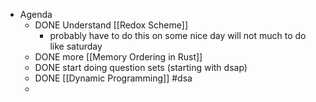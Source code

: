 - Agenda
	- DONE Understand [[Redox Scheme]]
		- probably have to do this on some nice day will not much to do like saturday
	- DONE more [[Memory Ordering in Rust]]
	- DONE start doing question sets (starting with dsap)
	- DONE [[Dynamic Programming]] #dsa
	-